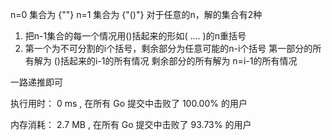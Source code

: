 n=0 集合为 {""}
n=1 集合为 {"()"}
对于任意的n，解的集合有2种
1. 把n-1集合的每一个情况用()括起来的形如( .... )的n重括号
2. 第一个为不可分割的i个括号，剩余部分为任意可能的n-i个括号
    第一部分的所有解为 ()括起来的i-1的所有情况
    剩余部分的所有解为 n=i-1的所有情况
   
一路递推即可

执行用时：
0 ms
, 在所有 Go 提交中击败了
100.00%
的用户

内存消耗：
2.7 MB
, 在所有 Go 提交中击败了
93.73%
的用户